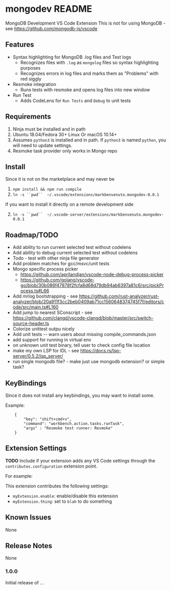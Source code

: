 # mongodev README

MongoDB Development VS Code Extension
This is not for using MongoDB - see https://github.com/mongodb-js/vscode

## Features

- Syntax highlighting for MongoDB .log files and Test logs
  - Recognizes files with `.log` as `mongolog` files so syntax highlighting purposes
  - Recognizes errors in log files and marks them as "Problems" with red siggly
- Resmoke integration
  - Runs tests with resmoke and opens log files into new window
- Run Test
  - Adds CodeLens for `Run Tests` and `Debug` to unit tests

## Requirements

1. Ninja must be installed and in path
2. Ubuntu 18.04/Fedora 30+ Linux Or macOS 10.14+
3. Assumes `python3` is installed and in path. If `python3` is named `python`, you will need to update settings.
4. Resmoke task provider only works in Mongo repo


## Install

Since it is not on the marketplace and may never be

1. `npm install && npm run compile`
2. `ln -s ``pwd``  ~/.vscode/extensions/markbenvenuto.mongodev-0.0.1`

If you want to install it directly on a remote development side

2. `ln -s ``pwd``  ~/.vscode-server/extensions/markbenvenuto.mongodev-0.0.1`


## Roadmap/TODO
- Add ability to run current selected test without codelens
- Add ability to debug current selected test without codelens
- Todo - test with other ninja file generator
- Add problem matches for gcc/msvc/unit tests
- Mongo specific process picker
  - https://github.com/aprilandjan/vscode-node-debug-process-picker
  - https://github.com/golang/vscode-go/blob/30b086f47878f2fcfa8d68d79db94ab6397a81c6/src/pickProcess.ts#L66
- Add mrlog bootstrapping - see https://github.com/rust-analyzer/rust-analyzer/blob/20a911f3cc2beb0409ab71cc1560648374745f7f/editors/code/src/main.ts#L160
- Add jump to nearest SConscript - see https://github.com/clangd/vscode-clangd/blob/master/src/switch-source-header.ts
- Colorize unittest outpu nicely
- Add unit tests
-- warn users about missing compile_commands.json
- add support for running in virtual env
- on unknown unit test binary, tell user to check config file location
- make my own LSP for IDL - see https://docs.rs/lsp-server/0.5.2/lsp_server/
- run single mongodb file? - make just use mongodb extension? or simple task?
## KeyBindings

Since it does not install any keybindings, you may want to install some.

Example:
```
    {
        "key": "shift+cmd+v",
        "command": "workbench.action.tasks.runTask",
        "args" : "Resmoke test runner: Resmoke"
    }
```

## Extension Settings

**TODO**
Include if your extension adds any VS Code settings through the `contributes.configuration` extension point.

For example:

This extension contributes the following settings:

* `myExtension.enable`: enable/disable this extension
* `myExtension.thing`: set to `blah` to do something

## Known Issues

None

## Release Notes

None

### 1.0.0

Initial release of ...

